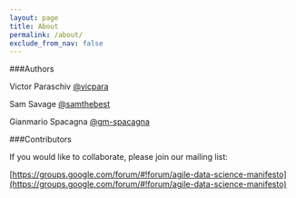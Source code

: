 ```yaml
---
layout: page
title: About
permalink: /about/
exclude_from_nav: false
---
```


###Authors

Victor Paraschiv [@vicpara](https://github.com/vicpara)

Sam Savage [@samthebest](https://github.com/samthebest)

Gianmario Spacagna [@gm-spacagna](https://github.com/gm-spacagna)

###Contributors

If you would like to collaborate, please join our mailing list:

[https://groups.google.com/forum/#!forum/agile-data-science-manifesto](https://groups.google.com/forum/#!forum/agile-data-science-manifesto)
